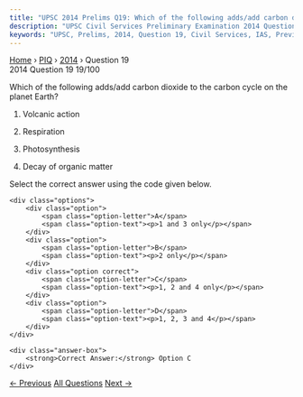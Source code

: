 ```yaml
---
title: "UPSC 2014 Prelims Q19: Which of the following adds/add carbon dioxide to the carbon..."
description: "UPSC Civil Services Preliminary Examination 2014 Question 19 with options and answer"
keywords: "UPSC, Prelims, 2014, Question 19, Civil Services, IAS, Previous Year Questions"
---
```


<nav class="breadcrumb">
    <a href="../../">Home</a>
    <span>›</span>
    <a href="../">PIQ</a>
    <span>›</span>
    <a href="./">2014</a>
    <span>›</span>
    <span>Question 19</span>
</nav>

<div class="question-header">
    <div class="question-meta">
        <span class="year-badge">2014</span>
        <span class="question-number">Question 19</span>
        <span class="progress">19/100</span>
    </div>
    <div class="progress-bar">
        <div class="progress-fill" style="width: 19.0%"></div>
    </div>
</div>

<div class="question-content">
    <div class="question-text">
        <p>Which of the following adds/add carbon dioxide to the carbon cycle on the planet Earth?</p>
<ol>
<li>
<p>Volcanic action</p>
</li>
<li>
<p>Respiration</p>
</li>
<li>
<p>Photosynthesis</p>
</li>
<li>
<p>Decay of organic matter</p>
</li>
</ol>
<p>Select the correct answer using the code given below.</p>
    </div>
    
    <div class="options">
        <div class="option">
            <span class="option-letter">A</span>
            <span class="option-text"><p>1 and 3 only</p></span>
        </div>
        <div class="option">
            <span class="option-letter">B</span>
            <span class="option-text"><p>2 only</p></span>
        </div>
        <div class="option correct">
            <span class="option-letter">C</span>
            <span class="option-text"><p>1, 2 and 4 only</p></span>
        </div>
        <div class="option">
            <span class="option-letter">D</span>
            <span class="option-text"><p>1, 2, 3 and 4</p></span>
        </div>
    </div>

    <div class="answer-box">
        <strong>Correct Answer:</strong> Option C
    </div>
</div>

<div class="question-nav">
    <a href="../q018-which-one-of-the-following-is-the-largest-committe/" class="nav-btn prev">← Previous</a>
    <a href="../" class="nav-btn center">All Questions</a>
    <a href="../q020-if-you-walk-through-countryside-you-are-likely-to/" class="nav-btn next">Next →</a>
</div>
